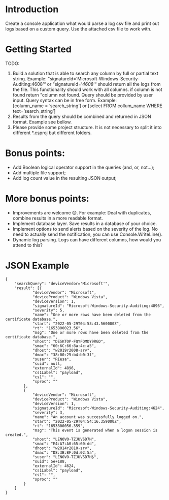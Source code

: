 # Introduction 
Create a console application what would parse a log csv file and print out logs based on a custom query. Use the attached csv file to work with.

# Getting Started
TODO:
1. Build a solution that is able to search any column by full or partial text string. Example: "signatureId=’Microsoft-Windows-Security-Auditing:4608’“ or "signatureId=’*4608*’“  should return all the logs from the file. This functionality should work with all columns. if column is not found return "column not found.  Query should be provided by user input. Query syntax can be in free form. Example:  
[column_name = ‘search_string’] or [select FROM collum_name WHERE text=’search_string’]
2. Results from the query should be combined and returned in JSON format. Example see bellow.
3. Please provide some project structure. It is not necessary to split it into different *.csproj but different folders.

# Bonus points:
* Add Boolean logical operator support in the queries (and, or, not...);
* Add multiple file support;
* Add log count value in the resulting JSON output;


# More bonus points:
* Improvements are welcome 😊. For example: Deal with duplicates, combine results in a more readable format.
* Implement database layer. Save results in a database of your choice.
* Implement options to send alerts based on the severity of the log. No need to actually send the notification, you can use Console.WriteLine().
* Dynamic log parsing. Logs can have different columns, how would you attend to this?
   



# JSON Example
```
{
	"searchQuery": "deviceVendor='Microsoft'",
	"result": [{
			"deviceVendor": "Microsoft",
			"deviceProduct": "Windows Vista",
			"deviceVersion": 1,
			"signatureId": "Microsoft-Windows-Security-Auditing:4896",
			"severity": 5,
			"name": "One or more rows have been deleted from the certificate database.",
			"start": "2022-05-29T04:53:43.560000Z",
			"rt": "1653800023.56",
			"msg": "One or more rows have been deleted from the certificate database.",
			"shost": "DESKTOP-FQYFQMDY9RGD",
			"smac": "60:6C:66:8a:4c:a5",
			"dhost": "w2019r2008-srv",
			"dmac": "38:00:25:b4:b0:3f",
			"suser": "RIesa",
			"suid": null,
			"externalId": 4896,
			"cs1Label": "payload",
			"cs1": "",
			"sproc": ""
		},
		{
			"deviceVendor": "Microsoft",
			"deviceProduct": "Windows Vista",
			"deviceVersion": 1,
			"signatureId": "Microsoft-Windows-Security-Auditing:4624",
			"severity": 3,
			"name": "An account was successfully logged on.",
			"start": "2022-05-29T04:54:16.359000Z",
			"rt": "1653800056.359",
			"msg": "This event is generated when a logon session is created.",
			"shost": "LENOVO-TZJUVSD7H",
			"smac": "E4:A7:A0:65:60:dd",
			"dhost": "w2014r2010-srv",
			"dmac": "D8:3B:BF:0d:02:5a",
			"suser": "LENOVO-TZJUVSD7H$",
			"suid": 5e+188,
			"externalId": 4624,
			"cs1Label": "payload",
			"cs1": "",
			"sproc": ""
		}
	]
}
